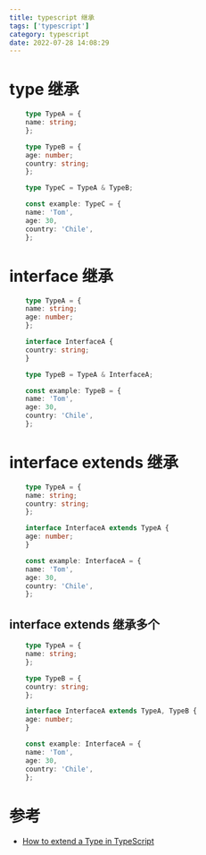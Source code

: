 ```yaml
---
title: typescript 继承
tags: ['typescript']
category: typescript
date: 2022-07-28 14:08:29
---
```


# type 继承

``` typescript
    type TypeA = {
    name: string;
    };

    type TypeB = {
    age: number;
    country: string;
    };

    type TypeC = TypeA & TypeB;

    const example: TypeC = {
    name: 'Tom',
    age: 30,
    country: 'Chile',
    };
```

# interface 继承

``` typescript
    type TypeA = {
    name: string;
    age: number;
    };

    interface InterfaceA {
    country: string;
    }

    type TypeB = TypeA & InterfaceA;

    const example: TypeB = {
    name: 'Tom',
    age: 30,
    country: 'Chile',
    };
```

# interface extends 继承

``` typescript
    type TypeA = {
    name: string;
    country: string;
    };

    interface InterfaceA extends TypeA {
    age: number;
    }

    const example: InterfaceA = {
    name: 'Tom',
    age: 30,
    country: 'Chile',
    };
```
## interface extends 继承多个

``` typescript
    type TypeA = {
    name: string;
    };

    type TypeB = {
    country: string;
    };

    interface InterfaceA extends TypeA, TypeB {
    age: number;
    }

    const example: InterfaceA = {
    name: 'Tom',
    age: 30,
    country: 'Chile',
    };
```

# 参考
- [How to extend a Type in TypeScript
](https://bobbyhadz.com/blog/typescript-extend-type)
